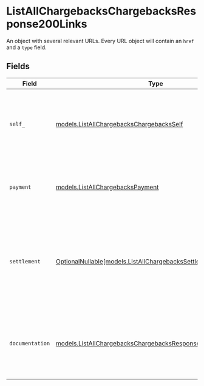 # ListAllChargebacksChargebacksResponse200Links

An object with several relevant URLs. Every URL object will contain an `href` and a `type` field.


## Fields

| Field                                                                                                                              | Type                                                                                                                               | Required                                                                                                                           | Description                                                                                                                        |
| ---------------------------------------------------------------------------------------------------------------------------------- | ---------------------------------------------------------------------------------------------------------------------------------- | ---------------------------------------------------------------------------------------------------------------------------------- | ---------------------------------------------------------------------------------------------------------------------------------- |
| `self_`                                                                                                                            | [models.ListAllChargebacksChargebacksSelf](../models/listallchargebackschargebacksself.md)                                         | :heavy_check_mark:                                                                                                                 | In v2 endpoints, URLs are commonly represented as objects with an `href` and `type` field.                                         |
| `payment`                                                                                                                          | [models.ListAllChargebacksPayment](../models/listallchargebackspayment.md)                                                         | :heavy_check_mark:                                                                                                                 | The API resource URL of the [payment](get-payment) that this chargeback belongs to.                                                |
| `settlement`                                                                                                                       | [OptionalNullable[models.ListAllChargebacksSettlement]](../models/listallchargebackssettlement.md)                                 | :heavy_minus_sign:                                                                                                                 | The API resource URL of the [settlement](get-settlement) this chargeback has been settled with. Not present if not yet settled.    |
| `documentation`                                                                                                                    | [models.ListAllChargebacksChargebacksResponse200Documentation](../models/listallchargebackschargebacksresponse200documentation.md) | :heavy_check_mark:                                                                                                                 | In v2 endpoints, URLs are commonly represented as objects with an `href` and `type` field.                                         |